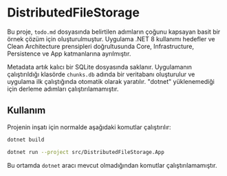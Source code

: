 # DistributedFileStorage

Bu proje, `todo.md` dosyasında belirtilen adımların çoğunu kapsayan basit bir örnek çözüm için oluşturulmuştur. 
Uygulama .NET 8 kullanımı hedefler ve Clean Architecture prensipleri doğrultusunda 
Core, Infrastructure, Persistence ve App katmanlarına ayrılmıştır.

Metadata artık kalıcı bir SQLite dosyasında saklanır. Uygulamanın
çalıştırıldığı klasörde `chunks.db` adında bir veritabanı oluşturulur ve
uygulama ilk çalıştığında otomatik olarak yaratılır.
"dotnet" yüklenemediği için derleme adımları çalıştırılamamıştır.

## Kullanım

Projenin inşatı için normalde aşağıdaki komutlar çalıştırılır:

```bash
dotnet build

dotnet run --project src/DistributedFileStorage.App
```

Bu ortamda `dotnet` aracı mevcut olmadığından komutlar çalıştırılamamıştır.
